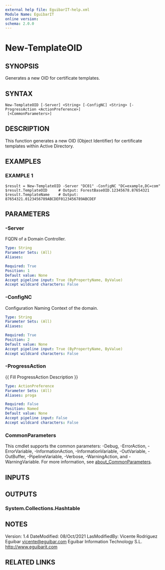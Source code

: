 ```yaml
---
external help file: EguibarIT-help.xml
Module Name: EguibarIT
online version:
schema: 2.0.0
---
```


# New-TemplateOID

## SYNOPSIS
Generates a new OID for certificate templates.

## SYNTAX

```
New-TemplateOID [-Server] <String> [-ConfigNC] <String> [-ProgressAction <ActionPreference>]
 [<CommonParameters>]
```

## DESCRIPTION
This function generates a new OID (Object Identifier) for certificate templates within Active Directory.

## EXAMPLES

### EXAMPLE 1
```
$result = New-TemplateOID -Server "DC01" -ConfigNC "DC=example,DC=com"
$result.TemplateOID     # Output: ForestBaseOID.12345678.87654321
$result.TemplateName    # Output: 87654321.0123456789ABCDEF0123456789ABCDEF
```

## PARAMETERS

### -Server
FQDN of a Domain Controller.

```yaml
Type: String
Parameter Sets: (All)
Aliases:

Required: True
Position: 1
Default value: None
Accept pipeline input: True (ByPropertyName, ByValue)
Accept wildcard characters: False
```

### -ConfigNC
Configuration Naming Context of the domain.

```yaml
Type: String
Parameter Sets: (All)
Aliases:

Required: True
Position: 2
Default value: None
Accept pipeline input: True (ByPropertyName, ByValue)
Accept wildcard characters: False
```

### -ProgressAction
{{ Fill ProgressAction Description }}

```yaml
Type: ActionPreference
Parameter Sets: (All)
Aliases: proga

Required: False
Position: Named
Default value: None
Accept pipeline input: False
Accept wildcard characters: False
```

### CommonParameters
This cmdlet supports the common parameters: -Debug, -ErrorAction, -ErrorVariable, -InformationAction, -InformationVariable, -OutVariable, -OutBuffer, -PipelineVariable, -Verbose, -WarningAction, and -WarningVariable. For more information, see [about_CommonParameters](http://go.microsoft.com/fwlink/?LinkID=113216).

## INPUTS

## OUTPUTS

### System.Collections.Hashtable
## NOTES
Version:         1.4
DateModified:    08/Oct/2021
LasModifiedBy:   Vicente Rodriguez Eguibar
    vicente@eguibar.com
    Eguibar Information Technology S.L.
    http://www.eguibarit.com

## RELATED LINKS
